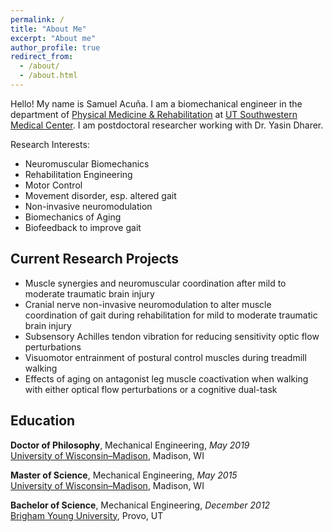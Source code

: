 ```yaml
---
permalink: /
title: "About Me"
excerpt: "About me"
author_profile: true
redirect_from: 
  - /about/
  - /about.html
---
```


Hello! My name is Samuel Acuña. I am a biomechanical engineer in the department of [Physical Medicine & Rehabilitation](https://www.utsouthwestern.edu/education/medical-school/departments/physical-medicine/) at [UT Southwestern Medical Center](https://www.utsouthwestern.edu). I am postdoctoral researcher working with Dr. Yasin Dharer.

Research Interests:
- Neuromuscular Biomechanics
- Rehabilitation Engineering
- Motor Control
- Movement disorder, esp. altered gait
- Non-invasive neuromodulation
- Biomechanics of Aging
- Biofeedback to improve gait

## Current Research Projects
- Muscle synergies and neuromuscular coordination after mild to moderate traumatic brain injury
- Cranial nerve non-invasive neuromodulation to alter muscle coordination of gait during rehabilitation for mild to moderate traumatic brain injury
- Subsensory Achilles tendon vibration for reducing sensitivity optic flow perturbations
- Visuomotor entrainment of postural control muscles during treadmill walking
- Effects of aging on antagonist leg muscle coactivation when walking with either optical flow perturbations or a cognitive dual-task


## Education
**Doctor of Philosophy**, Mechanical Engineering, _May 2019_<br />
[University of Wisconsin–Madison](http://www.wisc.edu), Madison, WI

**Master of Science**, Mechanical Engineering, _May 2015_<br />
[University of Wisconsin–Madison](http://www.wisc.edu), Madison, WI

**Bachelor of Science**, Mechanical Engineering, _December 2012_<br />
[Brigham Young University](http://www.byu.edu), Provo, UT<br />
